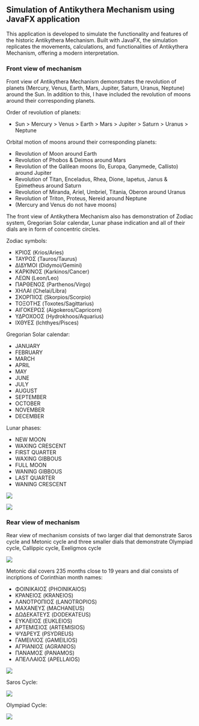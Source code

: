 ## Simulation of Antikythera Mechanism using JavaFX application
This application is developed to simulate the functionality and features of the historic Antikythera Mechanism. Built with JavaFX, the simulation replicates the movements, calculations, and functionalities of Antikythera Mechanism, offering a modern interpretation.

### Front view of mechanism
Front view of Antikythera Mechanism demonstrates the revolution of planets (Mercury, Venus, Earth, Mars, Jupiter, Saturn, Uranus, Neptune) around the Sun. In addition to this, I have included the revolution of moons around their corresponding planets.

Order of revolution of planets:
 * Sun > Mercury > Venus > Earth > Mars > Jupiter > Saturn > Uranus > Neptune

Orbital motion of moons around their corresponding planets:
 * Revolution of Moon around Earth
 * Revolution of Phobos & Deimos around Mars
 * Revolution of the Galilean moons (Io, Europa, Ganymede, Callisto) around Jupiter
 * Revolution of Titan, Enceladus, Rhea, Dione, Iapetus, Janus & Epimetheus around Saturn
 * Revolution of Miranda, Ariel, Umbriel, Titania, Oberon around Uranus
 * Revolution of Triton, Proteus, Nereid around Neptune
 * (Mercury and Venus do not have moons)

The front view of Antikythera Mechanism also has demonstration of Zodiac system, Gregorian Solar calendar, Lunar phase indication and all of their dials are in form of concentric circles.

Zodiac symbols:
 * ΚΡΙΟΣ (Krios/Aries)        
 * ΤΑΥΡΟΣ (Tauros/Taurus)     
 * ΔΙΔΥΜΟΙ (Didymoi/Gemini)        
 * ΚΑΡΚΙΝΟΣ (Karkinos/Cancer)      
 * ΛΕΩΝ (Leon/Leo)              
 * ΠΑΡΘΕΝΟΣ (Parthenos/Virgo)    
 * ΧΗΛΑΙ (Chelai/Libra)      
 * ΣΚΟΡΠΙΟΣ (Skorpios/Scorpio)   
 * ΤΟΞΟΤΗΣ (Toxotes/Sagittarius)   
 * ΑΙΓΟΚΕΡΩΣ (Aigokeros/Capricorn)  
 * ΥΔΡΟΧΟΟΣ (Hydrokhoos/Aquarius)
 * ΙΧΘΥΕΣ (Ichthyes/Pisces)

Gregorian Solar calendar:
 * JANUARY
 * FEBRUARY
 * MARCH
 * APRIL
 * MAY
 * JUNE
 * JULY
 * AUGUST
 * SEPTEMBER
 * OCTOBER
 * NOVEMBER
 * DECEMBER

Lunar phases:
 * NEW MOON
 * WAXING CRESCENT
 * FIRST QUARTER
 * WAXING GIBBOUS
 * FULL MOON
 * WANING GIBBOUS
 * LAST QUARTER
 * WANING CRESCENT

![](https://github.com/KMORaza/Antikythera_Mechanism_Simulation/blob/main/Antikythera%20Mechanism/src/Screenshots/Antikythera%20Mechanism%20-%20Front%20View.png?raw=true)

![](https://github.com/KMORaza/Antikythera_Mechanism_Simulation/blob/main/Antikythera%20Mechanism/src/Screenshots/front%20view.png)

### Rear view of mechanism
Rear view of mechanism consists of two larger dial that demonstrate Saros cycle and Metonic cycle and three smaller dials that demonstrate Olympiad cycle, Callippic cycle, Exeligmos cycle

![](https://github.com/KMORaza/Antikythera_Mechanism_Simulation/blob/main/Antikythera%20Mechanism/src/Screenshots/Antikythera%20Mechanism%20-%20Rear%20View.jpg)

Metonic dial covers 235 months close to 19 years and dial consists of incriptions of Corinthian month names:
 * ΦΟΙΝΙΚΑΙΟΣ (PHOINIKAIOS)
 * ΚΡΑΝΕΙΟΣ (KRANEIOS)
 * ΛΑΝΟΤΡΟΠΙΟΣ (LANOTROPIOS)
 * ΜΑΧΑΝΕΥΣ (MACHANEUS)
 * ΔΩΔΕΚΑΤΕΥΣ (DODEKATEUS)
 * ΕΥΚΛΕΙΟΣ (EUKLEIOS)
 * ΑΡΤΕΜΙΣΙΟΣ (ARTEMISIOS)
 * ΨΥΔΡΕΥΣ (PSYDREUS)
 * ΓΑΜΕΙΛΙΟΣ (GAMEILIOS)
 * ΑΓΡΙΑΝΙΟΣ (AGRANIOS)
 * ΠΑΝΑΜΟΣ (PANAMOS)
 * ΑΠΕΛΛΑΙΟΣ (APELLAIOS)

![](https://github.com/KMORaza/Antikythera_Mechanism_Simulation/blob/main/Antikythera%20Mechanism/src/Screenshots/Metonic%20Dial.jpg)

Saros Cycle:

![](https://github.com/KMORaza/Antikythera_Mechanism_Simulation/blob/main/Antikythera%20Mechanism/src/Screenshots/Saros%20Dial.png)

Olympiad Cycle:

![](https://github.com/KMORaza/Antikythera_Mechanism_Simulation/blob/main/Antikythera%20Mechanism/src/Screenshots/Olympiad%20Dial.png)
